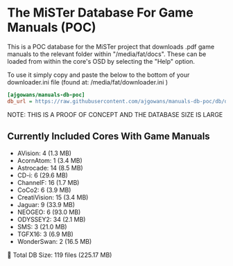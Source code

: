 # The MiSTer Database For Game Manuals (POC) 

This is a POC database for the MiSTer project that downloads .pdf game manuals to the relevant folder within "/media/fat/docs".  These can be loaded from within the core's OSD by selecting the "Help" option.

To use it simply copy and paste the below to the bottom of your downloader.ini file (found at: /media/fat/downloader.ini )

```ini
[ajgowans/manuals-db-poc]
db_url = https://raw.githubusercontent.com/ajgowans/manuals-db-poc/db/db.json.zip
```

NOTE: THIS IS A PROOF OF CONCEPT AND THE DATABASE SIZE IS LARGE

 ## Currently Included Cores With Game Manuals

- AVision: 4 (1.3 MB)
- AcornAtom: 1 (3.4 MB)
- Astrocade: 14 (8.5 MB)
- CD-i: 6 (29.6 MB)
- ChannelF: 16 (1.7 MB)
- CoCo2: 6 (3.9 MB)
- CreatiVision: 15 (3.4 MB)
- Jaguar: 9 (33.9 MB)
- NEOGEO: 6 (93.0 MB)
- ODYSSEY2: 34 (2.1 MB)
- SMS: 3 (21.0 MB)
- TGFX16: 3 (6.9 MB)
- WonderSwan: 2 (16.5 MB)

🧮 Total DB Size: 119 files (225.17 MB)
